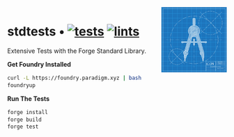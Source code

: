 <img align="right" width="150" height="150" top="100" src="./assets/readme.jpg">

# stdtests • [![tests](https://github.com/abigger87/stdtests/actions/workflows/tests.yml/badge.svg)](https://github.com/abigger87/stdtests/actions/workflows/tests.yml) [![lints](https://github.com/abigger87/stdtests/actions/workflows/lints.yml/badge.svg)](https://github.com/abigger87/stdtests/actions/workflows/lints.yml)


Extensive Tests with the Forge Standard Library.

**Get Foundry Installed**
```bash
curl -L https://foundry.paradigm.xyz | bash
foundryup
```

**Run The Tests**
```bash
forge install
forge build
forge test
```
